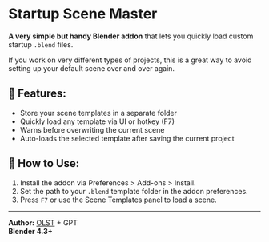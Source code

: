 # Startup Scene Master

**A very simple but handy Blender addon** that lets you quickly load custom startup `.blend` files.

If you work on very different types of projects, this is a great way to avoid setting up your default scene over and over again.

## 🔧 Features:
- Store your scene templates in a separate folder
- Quickly load any template via UI or hotkey (F7)
- Warns before overwriting the current scene
- Auto-loads the selected template after saving the current project

## 📁 How to Use:
1. Install the addon via Preferences > Add-ons > Install.
2. Set the path to your `.blend` template folder in the addon preferences.
3. Press `F7` or use the Scene Templates panel to load a scene.

---

**Author:** [OLST](https://github.com/OlstFlow) + GPT  
**Blender 4.3+**

